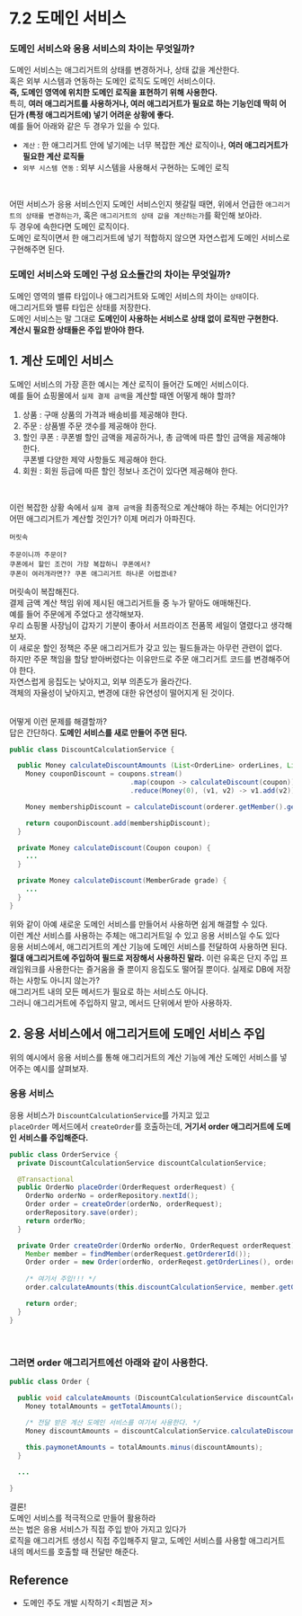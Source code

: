 # 7.2 도메인 서비스
### 도메인 서비스와 응용 서비스의 차이는 무엇일까? 
도메인 서비스는 애그리거트의 상태를 변경하거나, 상태 값을 계산한다. <Br>
혹은 외부 시스템과 연동하는 도메인 로직도 도메인 서비스이다. <br>
**즉, 도메인 영역에 위치한 도메인 로직을 표현하기 위해 사용한다.** <br>
특히, **여러 애그리거트를 사용하거나, 여러 애그리거트가 필요로 하는 기능인데 딱히 어딘가 (특정 애그리거트에) 넣기 어려운 상황에 좋다.** <br>
예를 들어 아래와 같은 두 경우가 있을 수 있다.
 
- `계산` : 한 애그리거트 안에 넣기에는 너무 복잡한 계산 로직이나, **여러 애그리거트가 필요한 계산 로직들**
- `외부 시스템 연동` : 외부 시스템을 사용해서 구현하는 도메인 로직


<br>

어떤 서비스가 응용 서비스인지 도메인 서비스인지 헷갈릴 때면, 위에서 언급한 `애그리거트의 상태를 변경하는가`, 혹은 `애그리거트의 상태 값을 계산하는가`를 확인해 보아라. <br>
두 경우에 속한다면 도메인 로직이다. <br>
도메인 로직이면서 한 애그리거트에 넣기 적합하지 않으면 자연스럽게 도메인 서비스로 구현해주면 된다. <br>


### 도메인 서비스와 도메인 구성 요소들간의 차이는 무엇일까?

도메인 영역의 밸류 타입이나 애그리거트와 도메인 서비스의 차이는 `상태`이다. <br>
애그리거트와 밸류 타입은 상태를 저장한다. <Br>
도메인 서비스는 말 그대로 **도메인이 사용하는 서비스로** **상태 없이 로직만 구현한다.** <br>
**계산시 필요한 상태들은 주입 받아야 한다.** <br>


## 1. 계산 도메인 서비스
도메인 서비스의 가장 흔한 예시는 계산 로직이 들어간 도메인 서비스이다. <br>
예를 들어 쇼핑몰에서 `실제 결제 금액`을 계산할 때엔 어떻게 해야 할까? 
1. 상품 : 구매 상품의 가격과 배송비를 제공해야 한다. 
2. 주문 : 상품별 주문 갯수를 제공해야 한다.
3. 할인 쿠폰 : 쿠폰별 할인 금액을 제공하거나, 총 금액에 따른 할인 금액을 제공해야 한다. <br> 쿠폰별 다양한 제약 사항들도 제공해야 한다.
4. 회원 : 회원 등급에 따른 할인 정보나 조건이 있다면 제공해야 한다.

<br>

이런 복잡한 상황 속에서 `실제 결제 금액`을 최종적으로 계산해야 하는 주체는 어디인가? <br>
어떤 애그리거트가 계산할 것인가? 이제 머리가 아파진다.
```
머릿속

주문이니까 주문이? 
쿠폰에서 할인 조건이 가장 복잡하니 쿠폰에서? 
쿠폰이 여러개라면?? 쿠폰 애그리거트 하나론 어렵겠네?
```

머릿속이 복잡해진다. <br>
결제 금액 계산 책임 위에 제시된 애그리거트들 중 누가 맡아도 애매해진다. <br>
예를 들어 주문에게 주었다고 생각해보자. <br>
우리 쇼핑몰 사장님이 갑자기 기분이 좋아서 서프라이즈 전품목 세일이 열렸다고 생각해보자. <br>
이 새로운 할인 정책은 주문 애그리거트가 갖고 있는 필드들과는 아무런 관련이 없다. <Br>
하지만 주문 책임을 할당 받아버렸다는 이유만드로 주문 애그리거트 코드를 변경해주어야 한다. <br>
자연스럽게 응집도는 낮아지고, 외부 의존도가 올라간다. <br> 
객체의 자율성이 낮아지고, 변경에 대한 유연성이 떨어지게 된 것이다. <Br> <br>

어떻게 이런 문제를 해결할까? <Br>
답은 간단하다. **도메인 서비스를 새로 만들어 주면 된다.** <Br>

```java
public class DiscountCalculationService {

  public Money calculateDiscountAmounts (List<OrderLine> orderLines, List<Coupon> coupons, MemberGrade grade) {
    Money couponDiscount = coupons.stream()
                              .map(coupon -> calculateDiscount(coupon))
                              .reduce(Money(0), (v1, v2) -> v1.add(v2));

    Money membershipDiscount = calculateDiscount(orderer.getMember().getGrade());

    return couponDiscount.add(membershipDiscount);
  }

  private Money calculateDiscount(Coupon coupon) {
    ...
  }

  private Money calculateDiscount(MemberGrade grade) {
    ...
  }
}
```

위와 같이 아예 새로운 도메인 서비스를 만들어서 사용하면 쉽게 해결할 수 있다. <br>
이런 계산 서비스를 사용하는 주체는 애그리거트일 수 있고 응용 서비스일 수도 있다 <Br>
응용 서비스에서, 애그리거트의 계산 기능에 도메인 서비스를 전달하여 사용하면 된다. <Br>
**절대 애그리거트에 주입하여 필드로 저장해서 사용하진 말라.** 이런 유혹은 단지 주입 프래임워크를 사용한다는 즐거움을 줄 뿐이지 응집도도 떨어질 뿐이다. 실제로 DB에 저장하는 사항도 아니지 않는가? <br> 
애그리거트 내의 모든 메서드가 필요로 하는 서비스도 아니다. <br>
그러니 애그리거트에 주입하지 말고, 메서드 단위에서 받아 사용하자. 

## 2. 응용 서비스에서 애그리거트에 도메인 서비스 주입
위의 예시에서 응용 서비스를 통해 애그리거트의 계산 기능에 계산 도메인 서비스를 넣어주는 예시를 살펴보자. <br>

### 응용 서비스
응용 서비스가 `DiscountCalculationService`를 가지고 있고 <Br>
`placeOrder` 메서드에서 `createOrder`를 호출하는데, **거기서 order 애그리거트에 도메인 서비스를 주입해준다.** <br>

```java
public class OrderService {
  private DiscountCalculationService discountCalculationService;

  @Transactional
  public OrderNo placeOrder(OrderRequest orderRequest) {
    OrderNo orderNo = orderRepository.nextId();
    Order order = createOrder(orderNo, orderRequest);
    orderRepository.save(order);
    return orderNo;
  }

  private Order createOrder(OrderNo orderNo, OrderRequest orderRequest) {
    Member member = findMember(orderRequest.getOrdererId());
    Order order = new Order(orderNo, orderReqest.getOrderLines(), orderReqest.getCoupons(), createOrderer(member), orderReqest.getShippingInfo());
    
    /* 여기서 주입!!! */
    order.calculateAmounts(this.discountCalculationService, member.getGrade());

    return order;
  }
}
```

<br>

### 그러면 order 애그리거트에선 아래와 같이 사용한다.

```java
public class Order {

  public void calculateAmounts (DiscountCalculationService discountCalculationService, MemberGrage grade) {
    Money totalAmounts = getTotalAmounts();
    
    /* 전달 받은 계산 도메인 서비스를 여기서 사용한다. */
    Money discountAmounts = discountCalculationService.calculateDiscountAmounts(this.orderLines, this.coupons, grade);

    this.paymonetAmounts = totalAmounts.minus(discountAmounts);
  }

  ...

}
```

결론! <br>
도메인 서비스를 적극적으로 만들어 활용하라 <Br>
쓰는 법은 응용 서비스가 직접 주입 받아 가지고 있다가 <Br> 
로직을 애그리거트 생성시 직접 주입해주지 말고, 도메인 서비스를 사용할 애그리거트 내의 메서드를 호출할 때 전달만 해준다. <br>

## Reference
- 도메인 주도 개발 시작하기 <최범균 저>
